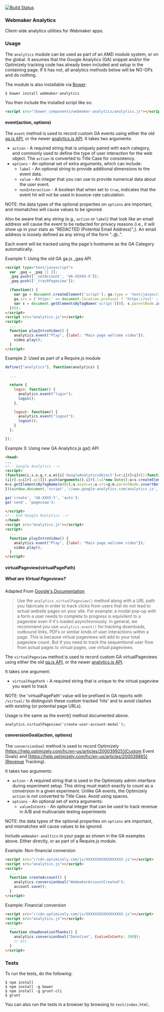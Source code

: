 [![Build Status](https://travis-ci.org/mozilla/webmaker-analytics.png)](https://travis-ci.org/mozilla/webmaker-analytics)

### Webmaker Analytics

Client-side analytics utilities for Webmaker apps.

### Usage

The `analytics` module can be used as part of an AMD module system, or on the global.
It assumes that the Google Analytics (GA) snippet and/or the Optimizely tracking code
has already been included and setup in the containing page. If it has not, all analytics
methods below will be NO-OPs and do nothing.

The module is also installable via [Bower](http://bower.io/):

```
$ bower install webmaker-analytics
```

You then include the installed script like so:

```html
<script src="/bower_components/webmaker-analytics/analytics.js"></script>
```

#### event(action, options)

The `event` method is used to record custom GA events using either the old [ga.js API](https://developers.google.com/analytics/devguides/collection/gajs/eventTrackerGuide), or the newer [analytics.js API](https://developers.google.com/analytics/devguides/collection/analyticsjs/events#overview).  It takes two arguments:
* `action` - A required string that is uniquely paired with each category, and commonly used
to define the type of user interaction for the web object. The `action` is converted
to Title Case for consistency.
* `options` - An optional set of extra arguments, which can include:
  * `label` - An optional string to provide additional dimensions to the event data.
  * `value` - An integer that you can use to provide numerical data about the user event.
  * `nonInteraction` - A boolean that when set to `true`, indicates that the event hit will
not be used in bounce-rate calculation.

NOTE: the data types of the optional properties on `options` are important, and mismatches
will cause values to be ignored.

Also be aware that any string (e.g., `action` or `label`) that look like an email address
will cause the event to be redacted for privacy reasons (i.e., it will show up in your stats
as "REDACTED (Potential Email Address)";). An email address is loosely defined as any string
of the form "..@..".

Each event will be tracked using the page's hostname as the GA Category automatically.

Example 1: Using the old GA ga.js _gaq API

```html
<script type="text/javascript">
  var _gaq = _gaq || [];
  _gaq.push(['_setAccount', 'UA-XXXXX-X']);
  _gaq.push(['_trackPageview']);

  (function() {
    var ga = document.createElement('script'); ga.type = 'text/javascript'; ga.async = true;
    ga.src = ('https:' == document.location.protocol ? 'https://ssl' : 'http://www') + '.google-analytics.com/ga.js';
    var s = document.getElementsByTagName('script')[0]; s.parentNode.insertBefore(ga, s);
  })();
</script>
<script src="analytics.js"></script>
<script>
  ...
  function playIntroVideo() {
    analytics.event("Play", {label: "Main page welcome video"});
    video.play();
  }
</script>
```

Example 2: Used as part of a Require.js module

```javascript
define(["analytics"], function(analytics) {

  ...

  return {
    login: function() {
      analytics.event("login");
      login();
    },

    logout: function() {
      analytics.event("logout");
      logout();
    }
  };

});
```

Example 3: Using new GA Analytics.js ga() API

```html
<head>
...
<!-- Google Analytics -->
<script>
(function(i,s,o,g,r,a,m){i['GoogleAnalyticsObject']=r;i[r]=i[r]||function(){
(i[r].q=i[r].q||[]).push(arguments)},i[r].l=1*new Date();a=s.createElement(o),
m=s.getElementsByTagName(o)[0];a.async=1;a.src=g;m.parentNode.insertBefore(a,m)
})(window,document,'script','//www.google-analytics.com/analytics.js','ga');

ga('create', 'UA-XXXX-Y', 'auto');
ga('send', 'pageview');

</script>
<!-- End Google Analytics -->
</head>
<script src="analytics.js"></script>
<script>
  ...
  function playIntroVideo() {
    analytics.event("Play", {label: "Main page welcome video"});
    video.play();
  }
</script>
```

#### virtualPageview(virtualPagePath)

##### What are Virtual Pageviews?

Adapted From [Google's Documentation](https://developers.google.com/analytics/devguides/collection/gajs/asyncMigrationExamples#VirtualPageviews)

> Use the `analytics.virtualPageview()` method along with a URL path you fabricate in order to track clicks from users that do not lead to actual website pages on your site. For example: a modal pop-up with a form a user needs to complete to progress is equivilent to a pageview even if it's loaded asynchronously. In general, we recommend you use `analytics.event()` for tracking downloads, outbound links, PDFs or similar kinds of user interactions within a page.
> This is because virtual pageviews will add to your total pageview count. But if you need to track the sequentional user flow from actual pages to virtual pages, use virtual pageviews.

The `virtualPageview` method is used to record custom GA virtualPageviews using either the old [ga.js API](https://developers.google.com/analytics/devguides/collection/gajs/methods/gaJSApiBasicConfiguration#_gat.GA_Tracker_._trackPageview), or the newer [analytics.js API](https://developers.google.com/analytics/devguides/collection/analyticsjs/pages).

It takes one argument:
* `virtualPagePath` - A required string that is unique to the virtual pageview you want to track

NOTE: the 'virtualPagePath' value will be prefixed in GA reports with `/virtual/` to distinguish these custom tracked 'hits' and to avoid clashes with existing (or potential page URLs).

Usage is the same as the event() method documented above.

```
analytics.virtualPageview('create-user-account-modal');
```

#### conversionGoal(action, options)

The `conversionGoal` method is used to record Optimizely [https://help.optimizely.com/hc/en-us/articles/200039925](Custom Event Goals) and [https://help.optimizely.com/hc/en-us/articles/200039865](Revenue Tracking).

It takes two arguments:
* `action` - A required string that is used in the Optimizely admin interface during experiment setup. This string must match exactly to count as a conversion in a given experiment. Unlike GA events, the Optimizely `action` is *not* converted to Title Case. Avoid using spaces.
* `options` - An optional set of extra arguments:
  * `valueInCents` - An optional integer that can be used to track revenue in A/B and multivariate testing experiments

NOTE: the data types of the optional properties on `options` are important, and mismatches
will cause values to be ignored.

Include `webmaker-analtics` in your page as shown in the GA examples above. Either directly, or as part of a Require.js module.

Example: Non-financial conversion

```html
<script src="//cdn.optimizely.com/js/XXXXXXXXXXXXXXXXX.js"></script>
<script src="analytics.js"></script>
<script>
  ...
  function createAccount() {
    analytics.conversionGoal("WebmakerAccountCreated");
    account.save();
  }
</script>
```

Example: Financial conversion

```html
<script src="//cdn.optimizely.com/js/XXXXXXXXXXXXXXXXX.js"></script>
<script src="analytics.js"></script>
<script>
  ...
  function showDonationThanks() {
    analytics.conversionGoal("Donation", {valueInCents: 300});
    // etc
  }
</script>
```

### Tests

To run the tests, do the following:

```
$ npm install
$ npm install -g bower
$ npm install -g grunt-cli
$ grunt
```

You can also run the tests in a browser by browsing to `test/index.html`.
